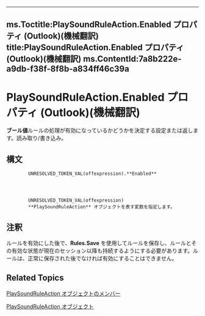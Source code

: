 

---
ms.Toctitle:PlaySoundRuleAction.Enabled プロパティ (Outlook)(機械翻訳)
title:PlaySoundRuleAction.Enabled プロパティ (Outlook)(機械翻訳)
ms.ContentId:7a8b222e-a9db-f38f-8f8b-a834ff46c39a
---
# PlaySoundRuleAction.Enabled プロパティ (Outlook)(機械翻訳)




**ブール値**ルールの処理が有効になっているかどうかを決定する設定または返します。読み取り/書き込み。

## 構文

            UNRESOLVED_TOKEN_VAL(offexpression).**Enabled**




            UNRESOLVED_TOKEN_VAL(offexpression)
            **PlaySoundRuleAction** オブジェクトを表す変数を指定します。



## 注釈
ルールを有効にした後で、**Rules.Save** を使用してルールを保存し、ルールとその有効な状態が現在のセッション以降も持続するようにする必要があります。ルールは、正常に保存された後でなければ有効にすることはできません。



## Related Topics

[PlaySoundRuleAction オブジェクトのメンバー](70f5e839-c4b9-ea8f-8cfb-69e456c98926.md)

[PlaySoundRuleAction オブジェクト](6a7a1f78-640e-8ffc-558c-c26b87638d64.md)





